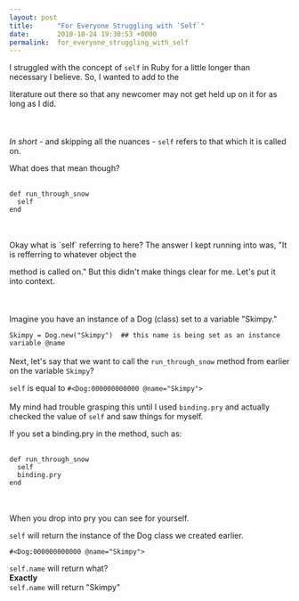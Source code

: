 ```yaml
---
layout: post
title:      "For Everyone Struggling with `Self`"
date:       2018-10-24 19:30:53 +0000
permalink:  for_everyone_struggling_with_self
---
```



I struggled with the concept of `self` in Ruby for a little longer than necessary I believe. So, I wanted to add to the 

literature out there so that any newcomer may not get held up on it for as long as I did. 
<br>
<br>
<br>
<br>
*In short*  - and skipping all the nuances - `self` refers to that which it is called on. 

What does that mean though?
<br>
<br>
```
def run_through_snow
  self
end
```
<br>
<br>
Okay what is `self` referring to here? The answer I kept running into was, "It is refferring to whatever object the 

method is called on." But this didn't make things clear for me. Let's put it into context.
<br>
<br>
<br>
<br>
Imagine you have an instance of a Dog (class) set to a variable "Skimpy."

`Skimpy = Dog.new("Skimpy")  ## this name is being set as an instance variable @name` 
<br>
<br>
Next, let's say that we want to call the `run_through_snow` method from earlier on the variable `Skimpy`?

`self` is equal to `#<Dog:000000000000 @name="Skimpy">`
<br>
<br>
My mind had trouble grasping this until I used `binding.pry` and actually checked the value of `self` and saw things for myself. 

If you set a binding.pry in the method, such as:
<br>
<br>
```
def run_through_snow
  self
  binding.pry
end
```
<br>
<br>
When you drop into pry you can see for yourself.

`self` will return the instance of the Dog class we created earlier.


`#<Dog:000000000000 @name="Skimpy">`


`self.name` will return what? 
<br>
**Exactly**
<br>
`self.name` will return "Skimpy"









